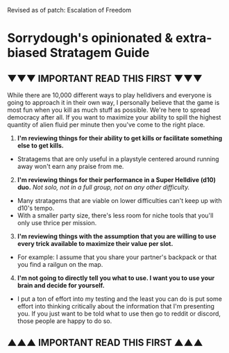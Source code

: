 Revised as of patch: Escalation of Freedom

# Sorrydough's opinionated & extra-biased Stratagem Guide

## ▼▼▼ IMPORTANT READ THIS FIRST ▼▼▼
While there are 10,000 different ways to play helldivers and everyone is going to approach it in their own way, I personally believe that the game is most fun when you kill as much stuff as possible. We're here to spread democracy after all. If you want to maximize your ability to spill the highest quantity of alien fluid per minute then you've come to the right place.

1. **I'm reviewing things for their ability to get kills or facilitate something else to get kills.**
- Stratagems that are only useful in a playstyle centered around running away won't earn any praise from me.
2. **I'm reviewing things for their performance in a Super Helldive (d10) duo.** *Not solo, not in a full group, not on any other difficulty.*
- Many stratagems that are viable on lower difficulties can't keep up with d10's tempo.
- With a smaller party size, there's less room for niche tools that you'll only use thrice per mission.
3. **I'm reviewing things with the assumption that you are willing to use every trick available to maximize their value per slot.**
- For example: I assume that you share your partner's backpack or that you find a railgun on the map.
4. **I'm not going to directly tell you what to use. I want you to use your brain and decide for yourself.**
- I put a ton of effort into my testing and the least you can do is put some effort into thinking critically about the information that I'm presenting you. If you just want to be told what to use then go to reddit or discord, those people are happy to do so.
## ▲▲▲ IMPORTANT READ THIS FIRST ▲▲▲
